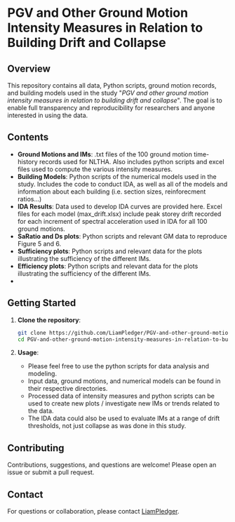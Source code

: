 # PGV and Other Ground Motion Intensity Measures in Relation to Building Drift and Collapse

## Overview

This repository contains all data, Python scripts, ground motion records, and building models used in the study "_PGV and other ground motion intensity measures in relation to building drift and collapse_". The goal is to enable full transparency and reproducibility for researchers and anyone interested in using the data.

## Contents


- **Ground Motions and IMs**: .txt files of the 100 ground motion time-history records used for NLTHA. Also includes python scripts and excel files used to compute the various intensity measures.
- **Building Models**: Python scripts of the numerical models used in the study. Includes the code to conduct IDA, as well as all of the models and information about each building (i.e. section sizes, reinforecment ratios...)
- **IDA Results**: Data used to develop IDA curves are provided here. Excel files for each model (max_drift.xlsx) include peak storey drift recorded for each increment of spectral acceleration used in IDA for all 100 ground motions. 
- **SaRatio and Ds plots**: Python scripts and relevant GM data to reproduce Figure 5 and 6.
- **Sufficiency plots**: Python scripts and relevant data for the plots illustrating the sufficiency of the different IMs.
- **Efficiency plots**: Python scripts and relevant data for the plots illustrating the sufficiency of the different IMs.
- 
## Getting Started

1. **Clone the repository**:
   ```bash
   git clone https://github.com/LiamPledger/PGV-and-other-ground-motion-intensity-measures-in-relation-to-building-drift-and-collapse.git
   cd PGV-and-other-ground-motion-intensity-measures-in-relation-to-building-drift-and-collapse
   ```
   
2. **Usage**:
   - Please feel free to use the python scripts for data analysis and modeling.
   - Input data, ground motions, and numerical models can be found in their respective directories.
   - Processed data of intensity measures and python scripts can be used to create new plots / investigate new IMs or trends related to the data.
   - The IDA data could also be used to evaluate IMs at a range of drift thresholds, not just collapse as was done in this study.

## Contributing

Contributions, suggestions, and questions are welcome! Please open an issue or submit a pull request.

## Contact

For questions or collaboration, please contact [LiamPledger](https://github.com/LiamPledger).

